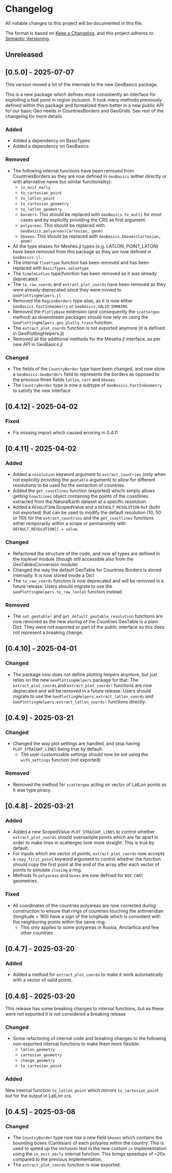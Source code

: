 # Changelog

All notable changes to this project will be documented in this file.

The format is based on [Keep a Changelog](https://keepachangelog.com/en/1.1.0/),
and this project adheres to [Semantic Versioning](https://semver.org/spec/v2.0.0.html).

## Unreleased

## [0.5.0] - 2025-07-07

This version moved a lot of the internals to the new GeoBasics package.

This is a new package which defines more consistently an interface for exploiting a fast point in region inclusion. It took many methods previously defined within this package and formalized them better in a new public API for our basic Geo needs in CountriesBorders and GeoGrids. See rest of the changelog for more details

### Added 
- Added a dependency on BasicTypes
- Added a dependency on GeoBasics

### Removed
- The following internal functions have been removed from CountriesBorders as they are now defined in `GeoBasics` (either directly or with alternative name but similar functionality):
  - `in_exit_early`
  - `to_cartesian_point`
  - `to_latlon_point`
  - `to_cartesian_geometry`
  - `to_latlon_geometry`
  - `borders`: This should be replaced with `GeoBasics.to_multi` for most cases and by explicitly providing the CRS as first argument.
  - `polyareas`: This should be replaced with `GeoBasics.polyareas(Cartesian, geom)`
  - `bboxes`: This should be replaced with `GeoBasics.bboxes(Cartesian, geom)`
- All the type aliases for Meshes.jl types (e.g. LATLON, POINT_LATON) have been removed from this package as they are now defined in `GeoBasics.jl`.
- The internal `floattype` function has been removed and has been replaced with `BasicTypes.valuetype`
- The `SimpleLatLon` type/function has been removed as it was already deprecated.
- The `to_raw_coords` and `extract_plot_coords` have been removed as they were already deprecated since they were moved to `GeoPlottingHelpers.jl`
- Removed the `RegionBorders` type alias, as it is now either `GeoBasics.FastInGeometry` or `GeoBasics.VALID_DOMAINS`
- Removed the `PlotlyBase` extension (and consequently the `scattergeo` method) as downstream packages should now rely on using the `GeoPlottingHelpers.geo_plotly_trace` function.
- The `extract_plot_coords` function is not exported anymore (it is defined in GeoPlottingHelpers.jl)
- Removed all the additional methods for the Mesehs.jl interface, as per new API in GeoBasics.jl

### Changed
- The fields of the `CountryBorder` type have been changed, and now store a `GeoBasics.GeoBorders` field to represents the borders as opposed to the previous three fields `latlon`, `cart` and `bboxes`
- The `CountryBorder` type is now a subtype of `GeoBasics.FastInGeometry` to satisfy the new interface

## [0.4.12] - 2025-04-02

### Fixed
- Fix missing import which caused erroring in 0.4.11

## [0.4.11] - 2025-04-02

### Added
- Added a `resolution` keyword argument to `extract_countries` (only when not explicitly providing the `geotable` argument) to allow for different resolutions to be used for the extraction of countries.
- Added the `get_coastlines` function (exported) whichi simply allows getting `CoastLines` object containing the points of the coastlines extracted from the NaturalEarth dataset at a specific resolution.
- Added a `RESOLUTION` ScopedValue and a `DEFAULT_RESOLUTION` `Ref` (both not exported) that can be used to modify the default resolution (10, 50 or 110) for the `extract_countries` and the `get_coastlines` functions either temporarily within a scope or permanently with `DEFAULT_RESOLUTION[] = value`.

### Changed
- Refactored the structure of the code, and now all types are defined in the toplevel module (though still accessible also from the GeoTablesConversion module)
- Changed the way the default GeoTable for Countries Borders is stored internally. It is now stored inside a Dict
- The `to_raw_coords` function is now deprecated and will be removed in a future release. Users should migrate to use the `GeoPlottingHelpers.to_raw_lonlat` function instead.

### Removed
- The `set_geotable!` and `get_default_geotable_resolution` functions are now removed as the new storing of the Countries GeoTable is a plain Dict. They were not exported or part of the public interface so this does not represent a breaking change.

## [0.4.10] - 2025-04-01

### Changed
- The package now does not define plotting helpers anymore, but just relies on the new `GeoPlottingHelpers` package for that. The `extract_plot_coords` and `extract_plot_coords!` functions are now deprecated and will be removed in a future release. Users should migrate to use the `GeoPlottingHelpers.extract_latlon_coords` and `GeoPlottingHelpers.extract_latlon_coords!` functions directly.

## [0.4.9] - 2025-03-21

### Changed
- Changed the way plot settings are handled, and stop having `PLOT_STRAIGHT_LINES` being true by default.
  - The user-customizable settings should now be set using the `with_settings` function (not exported)

### Removed
- Removed the method for `scattergeo` acting on vector of LatLon points as it was type piracy.

## [0.4.8] - 2025-03-21

### Added
- Added a new ScopedValue `PLOT_STRAIGHT_LINES` to control whether `extract_plot_coords` should oversample points which are far apart in order to make lines in scattergeo look more straight. This is true by default.
- For inputs which are vector of points, `extract_plot_coords` now accepts a `copy_first_point` keyword argument to control whether the function should copy the first point at the end of the array after each vector of points to simulate `closing` a ring.
- Methods fo `polyareas` and `boxes` are now defined for `BOX_CART` geometries.

### Fixed
- All coordinates of the countries polyareas are now corrected during construction to ensure that rings of countries touching the antimeridian (longitude = 180) have a sign of the longitude which is consistent with the neighboring points within the same ring.
  - This only applies to some polyareas in Russia, Anctartica and few other countries

## [0.4.7] - 2025-03-20

### Added
- Added a method for `extract_plot_coords` to make it work automatically with a vector of valid points.

## [0.4.6] - 2025-03-20
This release has some breaking changes to internal functions, but as these were not exported it is not considered a breaking release

### Changed
- Some refactoring of internal code and breaking changes to the following non-exported internal functions to make them more flexible:
    - `latlon_geometry`
    - `cartesian_geometry`
    - `change_geometry`
    - `to_cartesian_point`

### Added
New internal function `to_latlon_point` which mirrors `to_cartesian_point` but for the output in LatLon crs.

## [0.4.5] - 2025-03-08

### Changed
- The `CountryBorder` type now has a new field `bboxes` which contains the bounding boxes (Cartesian) of each polyarea within the country. This is used to speed up the inclusion test in the new custom `in` implementation using the `in_exit_early` internal function. This brings speedups of ~20x compared to the previous implementation.
- The `extract_plot_coords` function is now exported.
